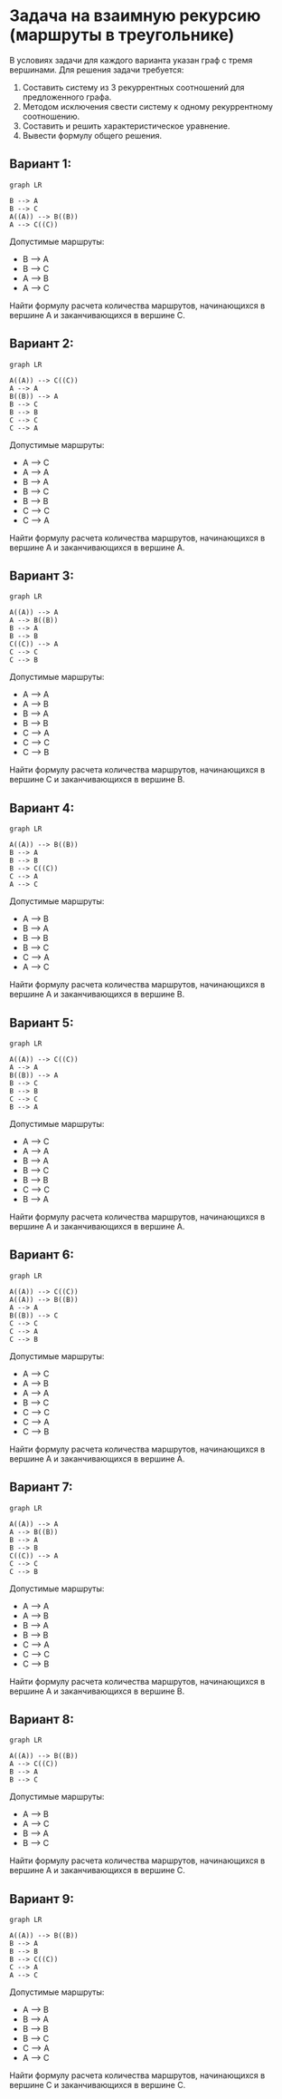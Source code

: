 # Задача на взаимную рекурсию (маршруты в треугольнике)

В условиях задачи для каждого варианта указан граф с тремя вершинами. Для решения задачи требуется: 
1. Составить систему из 3 рекуррентных соотношений для предложенного графа.
2. Методом исключения свести систему к одному рекуррентному соотношению.
3. Составить и решить характеристическое уравнение.
4. Вывести формулу общего решения.

## Вариант 1:

```mermaid
graph LR

B --> A
B --> C
A((A)) --> B((B))
A --> C((C))
```
Допустимые маршруты:
- B --> A
- B --> C
- A --> B
- A --> C

Найти формулу расчета количества маршрутов, начинающихся в вершине A и заканчивающихся в вершине C. 

## Вариант 2:

```mermaid
graph LR

A((A)) --> C((C))
A --> A
B((B)) --> A
B --> C
B --> B
C --> C
C --> A
```
Допустимые маршруты:
- A --> C
- A --> A
- B --> A
- B --> C
- B --> B
- C --> C
- C --> A

Найти формулу расчета количества маршрутов, начинающихся в вершине A и заканчивающихся в вершине A. 

## Вариант 3: 

```mermaid
graph LR

A((A)) --> A
A --> B((B))
B --> A
B --> B
C((C)) --> A
C --> C
C --> B
```
Допустимые маршруты:
- A --> A
- A --> B
- B --> A
- B --> B
- C --> A
- C --> C
- C --> B

Найти формулу расчета количества маршрутов, начинающихся в вершине C и заканчивающихся в вершине B. 

## Вариант 4:

```mermaid
graph LR

A((A)) --> B((B))
B --> A
B --> B
B --> C((C))
C --> A
A --> C
```
Допустимые маршруты:
- A --> B
- B --> A
- B --> B
- B --> C
- C --> A
- A --> C

Найти формулу расчета количества маршрутов, начинающихся в вершине A и заканчивающихся в вершине B.

## Вариант 5:

```mermaid
graph LR

A((A)) --> C((C))
A --> A
B((B)) --> A
B --> C
B --> B
C --> C
B --> A
```
Допустимые маршруты:
- A --> C
- A --> A
- B --> A
- B --> C
- B --> B
- C --> C
- B --> A

Найти формулу расчета количества маршрутов, начинающихся в вершине A и заканчивающихся в вершине A.

## Вариант 6:

```mermaid
graph LR

A((A)) --> C((C))
A((A)) --> B((B))
A --> A
B((B)) --> C
C --> C
C --> A
C --> B
```
Допустимые маршруты:
- A --> C
- A --> B
- A --> A
- B --> C
- C --> C
- C --> A
- C --> B

Найти формулу расчета количества маршрутов, начинающихся в вершине A и заканчивающихся в вершине A. 

## Вариант 7:

```mermaid
graph LR

A((A)) --> A
A --> B((B))
B --> A
B --> B
C((C)) --> A
C --> C
C --> B
```
Допустимые маршруты:
- A --> A
- A --> B
- B --> A
- B --> B
- C --> A
- C --> C
- C --> B

Найти формулу расчета количества маршрутов, начинающихся в вершине A и заканчивающихся в вершине B. 

## Вариант 8:

```mermaid
graph LR

A((A)) --> B((B))
A --> C((C))
B --> A
B --> C
```
Допустимые маршруты:
- A --> B
- A --> C
- B --> A
- B --> C

Найти формулу расчета количества маршрутов, начинающихся в вершине A и заканчивающихся в вершине C. 

## Вариант 9:

```mermaid
graph LR

A((A)) --> B((B))
B --> A
B --> B
B --> C((C))
C --> A
A --> C
```
Допустимые маршруты:
- A --> B
- B --> A
- B --> B
- B --> C
- C --> A
- A --> C

Найти формулу расчета количества маршрутов, начинающихся в вершине C и заканчивающихся в вершине C.

